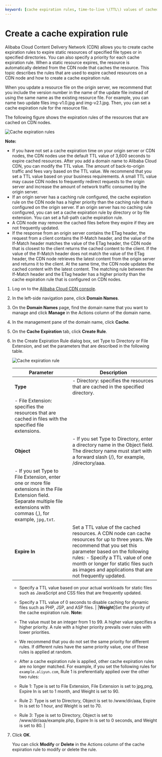 ```yaml
---
keyword: [cache expiration rules, time-to-live \(TTL\) values of cached resources, CDN]
---
```


# Create a cache expiration rule

Alibaba Cloud Content Delivery Network \(CDN\) allows you to create cache expiration rules to expire static resources of specified file types or in specified directories. You can also specify a priority for each cache expiration rule. When a static resource expires, the resource is automatically deleted from the CDN node that caches the resource. This topic describes the rules that are used to expire cached resources on a CDN node and how to create a cache expiration rule.

When you update a resource file on the origin server, we recommend that you include the version number in the name of the update file instead of using the same name as the existing resource file. For example, you can name two update files img-v1.0.jpg and img-v2.1.jpg. Then, you can set a cache expiration rule for the resource file.

The following figure shows the expiration rules of the resources that are cached on CDN nodes.

![Cache expiration rules](https://static-aliyun-doc.oss-accelerate.aliyuncs.com/assets/img/en-US/8422096061/p67212.png)

**Note:**

-   If you have not set a cache expiration time on your origin server or CDN nodes, the CDN nodes use the default TTL value of 3,600 seconds to expire cached resources. After you add a domain name to Alibaba Cloud CDN, you can modify the TTL value. The amount of back-to-origin traffic and fees vary based on the TTL value. We recommend that you set a TTL value based on your business requirements. A small TTL value may cause CDN nodes to frequently redirect requests to the origin server and increase the amount of network traffic consumed by the origin server.
-   If an origin server has a caching rule configured, the cache expiration rule on the CDN node has a higher priority than the caching rule that is configured on the origin server. If an origin server has no caching rule configured, you can set a cache expiration rule by directory or by file extension. You can set a full-path cache expiration rule.
-   A CDN node may remove the cached files before they expire if they are not frequently updated.
-   If the response from an origin server contains the ETag header, the request from a client contains the If-Match header, and the value of the If-Match header matches the value of the ETag header, the CDN node that is closest to the client returns the cached content to the client. If the value of the If-Match header does not match the value of the ETag header, the CDN node retrieves the latest content from the origin server and returns it to the client. At the same time, the CDN node updates the cached content with the latest content. The matching rule between the If-Match header and the ETag header has a higher priority than the cache expiration rule that is configured on CDN nodes.

1.  Log on to the [Alibaba Cloud CDN console](https://cdn.console.aliyun.com).

2.  In the left-side navigation pane, click **Domain Names**.

3.  On the **Domain Names** page, find the domain name that you want to manage and click **Manage** in the Actions column of the domain name.

4.  In the management pane of the domain name, click **Cache**.

5.  On the **Cache Expiration** tab, click **Create Rule**.

6.  In the Create Expiration Rule dialog box, set Type to Directory or File Extension, and set the parameters that are described in the following table.

    ![Cache expiration rule](https://static-aliyun-doc.oss-accelerate.aliyuncs.com/assets/img/en-US/4954796061/p64132.png)

    |Parameter|Description|
    |---------|-----------|
    |**Type**|    -   Directory: specifies the resources that are cached in the specified directory.
    -   File Extension: specifies the resources that are cached in files with the specified file extensions. |
    |**Object**|    -   If you set Type to Directory, enter a directory name in the Object field. The directory name must start with a forward slash \(/\), for example, /directory/aaa.
    -   If you set Type to File Extension, enter one or more file extensions in the File Extension field. Separate multiple file extensions with commas \(,\), for example, `jpg,txt`. |
    |**Expire In**|Set a TTL value of the cached resources. A CDN node can cache resources for up to three years. We recommend that you set this parameter based on the following rules:     -   Specify a TTL value of one month or longer for static files such as images and applications that are not frequently updated.
    -   Specify a TTL value based on your actual workloads for static files such as JavaScript and CSS files that are frequently updated.
    -   Specify a TTL value of 0 seconds to disable caching for dynamic files such as PHP, JSP, and ASP files. |
    |**Weight**|Set the priority of the cache expiration rule. **Note:**

    -   The value must be an integer from 1 to 99. A higher value specifies a higher priority. A rule with a higher priority prevails over rules with lower priorities.
    -   We recommend that you do not set the same priority for different rules. If different rules have the same priority value, one of these rules is applied at random.
    -   After a cache expiration rule is applied, other cache expiration rules are no longer matched.
For example, if you set the following rules for `example.aliyun.com`, Rule 1 is preferentially applied over the other two rules:

    -   Rule 1: Type is set to File Extension, File Extension is set to jpg,png, Expire In is set to 1 month, and Weight is set to 90.
    -   Rule 2: Type is set to Directory, Object is set to /www/dir/aaa, Expire In is set to 1 hour, and Weight is set to 70.
    -   Rule 3: Type is set to Directory, Object is set to /www/dir/aaa/example.php, Expire In is set to 0 seconds, and Weight is set to 80. |

7.  Click **OK**.

    You can click **Modify** or **Delete** in the Actions column of the cache expiration rule to modify or delete the rule.


